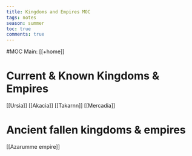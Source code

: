 ---title: Kingdoms and Empires MOCtags: notesseason: summertoc: truecomments: true---
#MOC 
Main: [[+home]]

# Current & Known Kingdoms & Empires
[[Ursia]]
[[Akacia]]
[[Takarnn]]
[[Mercadia]]

# Ancient fallen kingdoms & empires
[[Azarumme empire]]
